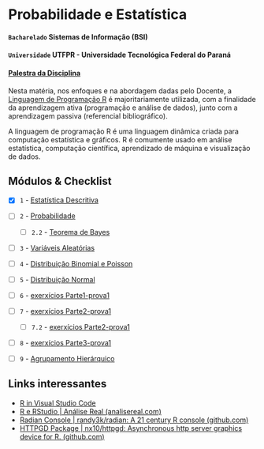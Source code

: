 # Probabilidade e Estatística

#### `Bacharelado` Sistemas de Informação (BSI)
#### `Universidade` UTFPR - Universidade Tecnológica Federal do Paraná

#### [Palestra da Disciplina](https://drive.google.com/file/d/1DZGkfxROxXWJORTF-VJwVSCZQUlDGnt9/view?usp=sharing)

Nesta matéria, nos enfoques e na abordagem dadas pelo Docente, a [Linguagem de Programação R](https://blog.betrybe.com/linguagem-de-programacao/linguagem-r-tudo-sobre/) é majoritariamente utilizada, com a finalidade da aprendizagem ativa (programação e análise de dados), junto com a aprendizagem passiva (referencial bibliográfico).

A linguagem de programação R é uma linguagem dinâmica criada para computação estatística e gráficos. R é comumente usado em análise estatística, computação científica, aprendizado de máquina e visualização de dados.

## Módulos & Checklist
- [x] `1` - [Estatística Descritiva](https://drive.google.com/file/d/1PJlOF3m-pgSvqchr01gj2UT28XpaZFQf/view?usp=sharing) 
- [ ] `2` - [Probabilidade](https://drive.google.com/file/d/1dp-tePkI379ojtdRrsAoLyrIrjB1YVnI/view?usp=sharing)
  - [ ] `2.2` - [Teorema de Bayes](https://drive.google.com/file/d/1NWQ8fnHicWZ5MAEomZgaUJ_wHFpBf5Y8/view?usp=sharing)
- [ ] `3` - [Variáveis Aleatórias](https://drive.google.com/file/d/1lNQ43EsU25zyKKij9CUYOVkYVAp9JSmh/view?usp=sharing)
- [ ] `4` - [Distribuição Binomial e Poisson](https://drive.google.com/file/d/1z33E_Gj74j2dp4f7RwpoDvVx9JUEH78V/view?usp=sharing)
- [ ] `5` - [Distribuição Normal](https://drive.google.com/file/d/1f9JmEWT9sOAOKBW55m2y0xmgB9066w3U/view?usp=sharing)
- [ ] `6` - [exerxícios Parte1-prova1](https://drive.google.com/file/d/1UipuMP-loqjTlPQDOVXFACHPnxoZPisV/view?usp=sharing)
- [ ] `7` - [exerxícios Parte2-prova1](https://drive.google.com/file/d/1CYwWhw3sSI3-SjI5DOFJ7ubIkvVBFJjj/view?usp=sharing)
  - [ ] `7.2` - [exerxícios Parte2-prova1](https://drive.google.com/file/d/10nuwnpetgoy-jk5XuMrutwy3wJ4Xn8vC/view?usp=sharing)
- [ ] `8` - [exerxícios Parte3-prova1](https://drive.google.com/file/d/1MQDnyoe9FPC93gMBgkV2r3UYnPW5JE2x/view?usp=sharing)
- [ ] `9` - [Agrupamento Hierárquico](https://drive.google.com/file/d/1T8e2CQVSavqLI2o-lfINpItk7YjuaClw/view?usp=sharing)


## Links interessantes

- [R in Visual Studio Code](https://code.visualstudio.com/docs/languages/r)
- [R e RStudio | Análise Real (analisereal.com)](https://analisereal.com/2015/01/20/r-e-rstudio-2/#:~:text=Coment%C3%A1rios%20nos%20scripts%20do%20R,fez%20quanto%20para%20seus%20colegas.)
- [Radian Console | randy3k/radian: A 21 century R console (github.com)](https://github.com/randy3k/radian) 
- [HTTPGD Package | nx10/httpgd: Asynchronous http server graphics device for R. (github.com)](https://github.com/nx10/httpgd)
